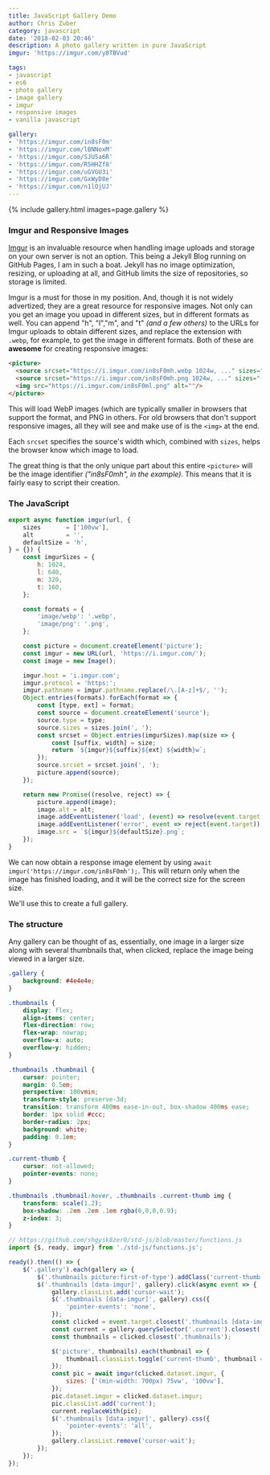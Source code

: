 ```yaml
---
title: JavaScript Gallery Demo
author: Chris Zuber
category: javascript
date: '2018-02-03 20:46'
description: A photo gallery written in pure JavaScript
imgur: 'https://imgur.com/y8TBVud'

tags:
- javascript
- es6
- photo gallery
- image gallery
- imgur
- responsive images
- vanilla javascript

gallery:
- 'https://imgur.com/in8sF0m'
- 'https://imgur.com/lBNNoxM'
- 'https://imgur.com/SJU5a6R'
- 'https://imgur.com/R5HHZf8'
- 'https://imgur.com/uGVGU3i'
- 'https://imgur.com/GxWyD8e'
- 'https://imgur.com/n1lOjUJ'
---
```

{% include gallery.html images=page.gallery %}

### Imgur and Responsive Images
[Imgur](https://imgur.com) is an invaluable resource when handling image uploads
and storage on your own server is not an option. This being a Jekyll Blog running
on GitHub Pages, I am in such a boat. Jekyll has no image optimization, resizing,
or uploading at all, and GitHub limits the size of repositories, so storage is
limited.

Imgur is a must for those in my position. And, though it is not widely advertized,
they are a great resource for responsive images. Not only can you get an image you
upoad in different sizes, but in different formats as well. You can append "h",
"l","m", and "t" *(and a few others)* to the URLs for Imgur uploads to obtain
different sizes, and replace the extension with `.webp`, for example, to get
the image in different formats. Both of these are **awesome** for creating responsive
images:
```html
<picture>
  <source srcset="https://i.imgur.com/in8sF0mh.webp 1024w, ..." sizes="(min-width: 700px) 75vw, 100vw" type="image/webp"/>
  <source srcset="https://i.imgur.com/in8sF0mh.png 1024w, ..." sizes="(min-width: 700px) 75vw, 100vw" type="image/png"/>
  <img src="https://i.imgur.com/in8sF0ml.png" alt=""/>
</picture>
```
This will load WebP images (which are typically smaller in browsers that support
the format, and PNG in others. For old browsers that don't support responsive
images, all they will see and make use of is the `<img>` at the end.

Each `srcset` specifies the source's width which, combined with `sizes`, helps the
browser know which image to load.

The great thing is that the only unique part about this entire `<picture>` will
be the image identifier *("in8sF0mh", in the example)*. This means that it is fairly
easy to script their creation.
### The JavaScript
```js
export async function imgur(url, {
	sizes       = ['100vw'],
	alt         = '',
	defaultSize = 'h',
} = {}) {
	const imgurSizes = {
		h: 1024,
		l: 640,
		m: 320,
		t: 160,
	};

	const formats = {
		'image/webp': '.webp',
		'image/png': '.png',
	};

	const picture = document.createElement('picture');
	const imgur = new URL(url, 'https://i.imgur.com/');
	const image = new Image();

	imgur.host = 'i.imgur.com';
	imgur.protocol = 'https:';
	imgur.pathname = imgur.pathname.replace(/\.[A-z]+$/, '');
	Object.entries(formats).forEach(format => {
		const [type, ext] = format;
		const source = document.createElement('source');
		source.type = type;
		source.sizes = sizes.join(', ');
		const srcset = Object.entries(imgurSizes).map(size => {
			const [suffix, width] = size;
			return `${imgur}${suffix}${ext} ${width}w`;
		});
		source.srcset = srcset.join(', ');
		picture.append(source);
	});

	return new Promise((resolve, reject) => {
		picture.append(image);
		image.alt = alt;
		image.addEventListener('load', (event) => resolve(event.target.parentElement), {once: true});
		image.addEventListener('error', event => reject(event.target));
		image.src = `${imgur}${defaultSize}.png`;
	});
}
```
We can now obtain a response image element by using `await imgur('https://imgur.com/in8sF0mh');`.
This will return only when the image has finished loading, and it will be the
correct size for the screen size.

We'll use this to create a full gallery.
### The structure
Any gallery can be thought of as, essentially, one image in a larger size along
with several thumbnails that, when clicked, replace the image being viewed in a
larger size.
```css
.gallery {
	background: #4e4e4e;
}

.thumbnails {
	display: flex;
	align-items: center;
	flex-direction: row;
	flex-wrap: nowrap;
	overflow-x: auto;
	overflow-y: hidden;
}

.thumbnails .thumbnail {
	cursor: pointer;
	margin: 0.5em;
	perspective: 100vmin;
	transform-style: preserve-3d;
	transition: transform 400ms ease-in-out, box-shadow 400ms ease;
	border: 1px solid #ccc;
	border-radius: 2px;
	background: white;
	padding: 0.1em;
}

.current-thumb {
	cursor: not-allowed;
	pointer-events: none;
}

.thumbnails .thumbnail:hover, .thumbnails .current-thumb img {
	transform: scale(1.2);
	box-shadow: .2em .2em .1em rgba(0,0,0,0.9);
	z-index: 3;
}
```

```js
// https://github.com/shgysk8zer0/std-js/blob/master/functions.js
import {$, ready, imgur} from './std-js/functions.js';

ready().then(() => {
	$('.gallery').each(gallery => {
		$('.thumbnails picture:first-of-type').addClass('current-thumb');
		$('.thumbnails [data-imgur]', gallery).click(async event => {
			gallery.classList.add('cursor-wait');
			$('.thumbnails [data-imgur]', gallery).css({
				'pointer-events': 'none',
			});
			const clicked = event.target.closest('.thumbnails [data-imgur]');
			const current = gallery.querySelector('.current').closest('picture');
			const thumbnails = clicked.closest('.thumbnails');

			$('picture', thumbnails).each(thumbnail => {
				thumbnail.classList.toggle('current-thumb', thumbnail === clicked);
			});
			const pic = await imgur(clicked.dataset.imgur, {
				sizes: ['(min-width: 700px) 75vw', '100vw'],
			});
			pic.dataset.imgur = clicked.dataset.imgur;
			pic.classList.add('current');
			current.replaceWith(pic);
			$('.thumbnails [data-imgur]', gallery).css({
				'pointer-events': 'all',
			});
			gallery.classList.remove('cursor-wait');
		});
	});
});
```
